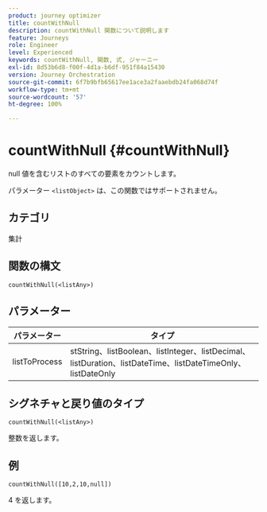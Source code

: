 ```yaml
---
product: journey optimizer
title: countWithNull
description: countWithNull 関数について説明します
feature: Journeys
role: Engineer
level: Experienced
keywords: countWithNull, 関数, 式, ジャーニー
exl-id: 8d53b6d8-f00f-4d1a-b6df-951f84a15430
version: Journey Orchestration
source-git-commit: 6f7b9bfb65617ee1ace3a2faaebdb24fa068d74f
workflow-type: tm+mt
source-wordcount: '57'
ht-degree: 100%

---
```


# countWithNull {#countWithNull}

null 値を含むリストのすべての要素をカウントします。

パラメーター `<listObject>` は、この関数ではサポートされません。

## カテゴリ

集計

## 関数の構文

`countWithNull(<listAny>)`

## パラメーター

| パラメーター | タイプ |
|-----------|------------------|
| listToProcess | stString、listBoolean、listInteger、listDecimal、listDuration、listDateTime、listDateTimeOnly、listDateOnly |

## シグネチャと戻り値のタイプ

`countWithNull(<listAny>)`

整数を返します。

## 例

`countWithNull([10,2,10,null])`

4 を返します。
